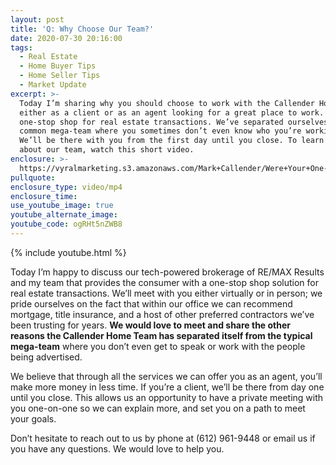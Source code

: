 ```yaml
---
layout: post
title: 'Q: Why Choose Our Team?'
date: 2020-07-30 20:16:00
tags:
  - Real Estate
  - Home Buyer Tips
  - Home Seller Tips
  - Market Update
excerpt: >-
  Today I’m sharing why you should choose to work with the Callender Home Team,
  either as a client or as an agent looking for a great place to work. We’re a
  one-stop shop for real estate transactions. We’ve separated ourselves from the
  common mega-team where you sometimes don’t even know who you’re working with.
  We’ll be there with you from the first day until you close. To learn more
  about our team, watch this short video.
enclosure: >-
  https://vyralmarketing.s3.amazonaws.com/Mark+Callender/Were+Your+One-Stop+Real+Estate+Shop.mp4
pullquote:
enclosure_type: video/mp4
enclosure_time:
use_youtube_image: true
youtube_alternate_image:
youtube_code: ogRHt5nZWB8
---
```


{% include youtube.html %}

Today I’m happy to discuss our tech-powered brokerage of RE/MAX Results and my team that provides the consumer with a one-stop shop solution for real estate transactions. We’ll meet with you either virtually or in person; we pride ourselves on the fact that within our office we can recommend mortgage, title insurance, and a host of other preferred contractors we’ve been trusting for years. **We would love to meet and share the other reasons the Callender Home Team has separated itself from the typical mega-team** where you don’t even get to speak or work with the people being advertised.&nbsp;

We believe that through all the services we can offer you as an agent, you’ll make more money in less time. If you’re a client, we’ll be there from day one until you close. This allows us an opportunity to have a private meeting with you one-on-one so we can explain more, and set you on a path to meet your goals.

Don’t hesitate to reach out to us by phone at (612) 961-9448 or email us if you have any questions. We would love to help you.&nbsp;
